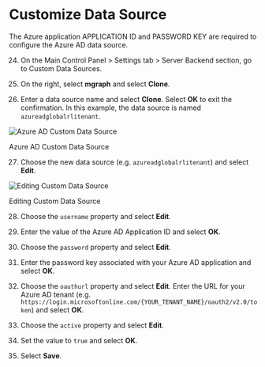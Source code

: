 # Customize Data Source

The Azure application APPLICATION ID and PASSWORD KEY are required to configure the Azure AD data source.

24. On the Main Control Panel > Settings tab > Server Backend section, go to Custom Data Sources.

25. On the right, select **mgraph** and select **Clone**.

26. Enter a data source name and select **Clone**. Select **OK** to exit the confirmation. In this example, the data source is named `azureadglobalrlitenant`.

![Azure AD Custom Data Source](./media/image102.png)

Azure AD Custom Data Source

27. Choose the new data source (e.g. `azureadglobalrlitenant`) and select **Edit**.

![Editing Custom Data Source](./media/image103.png)

Editing Custom Data Source

28. Choose the `username` property and select **Edit**.

29. Enter the value of the Azure AD Application ID and select **OK**.

30. Choose the `password` property and select **Edit**.

31. Enter the password key associated with your Azure AD application and select **OK**.

32. Choose the `oauthurl` property and select **Edit**. Enter the URL for your Azure AD tenant (e.g. `https://login.microsoftonline.com/{YOUR_TENANT_NAME}/oauth2/v2.0/token`) and select **OK**.

33. Choose the `active` property and select **Edit**.

34. Set the value to `true` and select **OK**.

35. Select **Save**.
